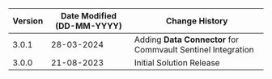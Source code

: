 | **Version** | **Date Modified (DD-MM-YYYY)** | **Change History**                          |
|-------------|--------------------------------|---------------------------------------------|
| 3.0.1       | 28-03-2024                     | Adding **Data Connector** for Commvault Sentinel Integration|
| 3.0.0       | 21-08-2023                     | Initial Solution Release|